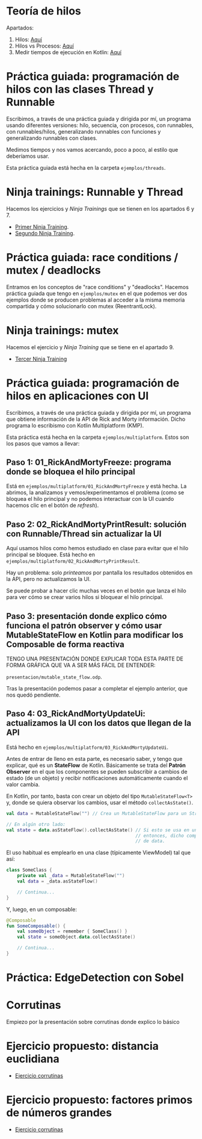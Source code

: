 # Teoría de hilos
Apartados:
1. Hilos: [Aquí](https://github.com/rgmf/psp/blob/main/ut/02_programacion_multihilo/apuntes/01_hilos.md)
2. Hilos vs Procesos: [Aquí](https://github.com/rgmf/psp/blob/main/ut/02_programacion_multihilo/apuntes/02_hilos_vs_procesos.md)
3. Medir tiempos de ejecución en Kotlin: [Aquí](https://github.com/rgmf/psp/blob/main/ut/02_programacion_multihilo/apuntes/03_medir_tiempos.md)

# Práctica guiada: programación de hilos con las clases Thread y Runnable
Escribimos, a través de una práctica guiada y dirigida por mí, un programa usando diferentes versiones: hilo, secuencia, con procesos, con runnables, con runnables/hilos, generalizando runnables con funciones y generalizando runnables con clases.

Medimos tiempos y nos vamos acercando, poco a poco, al estilo que deberíamos usar.

Esta práctica guiada está hecha en la carpeta `ejemplos/threads`.

# Ninja trainings: Runnable y Thread
Hacemos los ejercicios y *Ninja Trainings* que se tienen en los apartados 6 y 7.

- [Primer Ninja Training](https://github.com/rgmf/psp/blob/main/ut/02_programacion_multihilo/apuntes/06_ejercicio.md).
- [Segundo Ninja Training](https://github.com/rgmf/psp/blob/main/ut/02_programacion_multihilo/apuntes/07_ejercicio.md).

# Práctica guiada: race conditions / mutex / deadlocks
Entramos en los conceptos de "race conditions" y "deadlocks". Hacemos práctica guiada que tengo en `ejemplos/mutex` en el que podemos ver dos ejemplos donde se producen problemas al acceder a la misma memoria compartida y cómo solucionarlo con mutex (ReentrantLock).

# Ninja trainings: mutex
Hacemos el ejercicio y *Ninja Training* que se tiene en el apartado 9.

- [Tercer Ninja Training](https://github.com/rgmf/psp/blob/main/ut/02_programacion_multihilo/apuntes/09_ejercicio.md)

# Práctica guiada: programación de hilos en aplicaciones con UI
Escribimos, a través de una práctica guiada y dirigida por mí, un programa que obtiene información de la API de Rick and Morty información. Dicho programa lo escribismo con Kotlin Multiplatform (KMP).

Esta práctica está hecha en la carpeta `ejemplos/multiplatform`. Estos son los pasos que vamos a llevar:

## Paso 1: 01_RickAndMortyFreeze: programa donde se bloquea el hilo principal
Está en `ejemplos/multiplatform/01_RickAndMortyFreeze` y está hecha. La abrimos, la analizamos y vemos/experimentamos el problema (como se bloquea el hilo principal y no podemos interactuar con la UI cuando hacemos clic en el botón de *refresh*).

## Paso 2: 02_RickAndMortyPrintResult: solución con Runnable/Thread sin actualizar la UI
Aquí usamos hilos como hemos estudiado en clase para evitar que el hilo principal se bloquee. Está hecho en `ejemplos/multiplatform/02_RickAndMortyPrintResult`.

Hay un problema: solo *printeamos* por pantalla los resultados obtenidos en la API, pero no actualizamos la UI.

Se puede probar a hacer clic muchas veces en el botón que lanza el hilo para ver cómo se crear varios hilos si bloquear el hilo principal.

## Paso 3: presentación donde explico cómo funciona el patrón observer y cómo usar MutableStateFlow en Kotlin para modificar los Composable de forma reactiva
TENGO UNA PRESENTACIÓN DONDE EXPLICAR TODA ESTA PARTE DE FORMA GRÁFICA QUE VA A SER MÁS FÁCIL DE ENTENDER:

`presentacion/mutable_state_flow.odp`.

Tras la presentación podemos pasar a completar el ejemplo anterior, que nos quedó pendiente.

## Paso 4: 03_RickAndMortyUpdateUi: actualizamos la UI con los datos que llegan de la API
Está hecho en `ejemplos/multiplatform/03_RickAndMortyUpdateUi`.

Antes de entrar de lleno en esta parte, es necesario saber, y tengo que explicar, qué es un **StateFlow** de Kotlin. Básicamente se trata del **Patrón Observer** en el que los componentes se pueden subscribir a cambios de estado (de un objeto) y recibir notificaciones automáticamente cuando el valor cambia.

En Kotlin, por tanto, basta con crear un objeto del tipo `MutableStateFlow<T>` y, donde se quiera observar los cambios, usar el método `collectAsState()`.

```kotlin
val data = MutableStateFlow("") // Crea un MutableStateFlow para un String cuyo valor inicial es ""

// En algún otro lado:
val state = data.asStateFlow().collectAsState() // Si esto se usa en un Composable (sería lo normal en UI apps)
                                                // entonces, dicho composable se reconstruirá si cambia el valor
                                                // de data.
```

El uso habitual es emplearlo en una clase (típicamente ViewModel) tal que así:
```kotlin
class SomeClass {
    private val _data = MutableStateFlow("")
    val data = _data.asStateFlow()

    // Continua...
}
```

Y, luego, en un composable:
```kotlin
@Composable
fun SomeComposable() {
    val someObject = remember { SomeClass() }
    val state = someObject.data.collectAsState()

    // Continua...
}
```

# Práctica: EdgeDetection con Sobel

# Corrutinas

Empiezo por la presentación sobre corrutinas donde explico lo básico

# Ejercicio propuesto: distancia euclidiana

- [Ejercicio corrutinas](https://github.com/rgmf/psp/blob/main/ut/02_programacion_multihilo/apuntes/12_ejercicio.md)

# Ejercicio propuesto: factores primos de números grandes

- [Ejercicio corrutinas](https://github.com/rgmf/psp/blob/main/ut/02_programacion_multihilo/apuntes/13_ejercicio.md)
